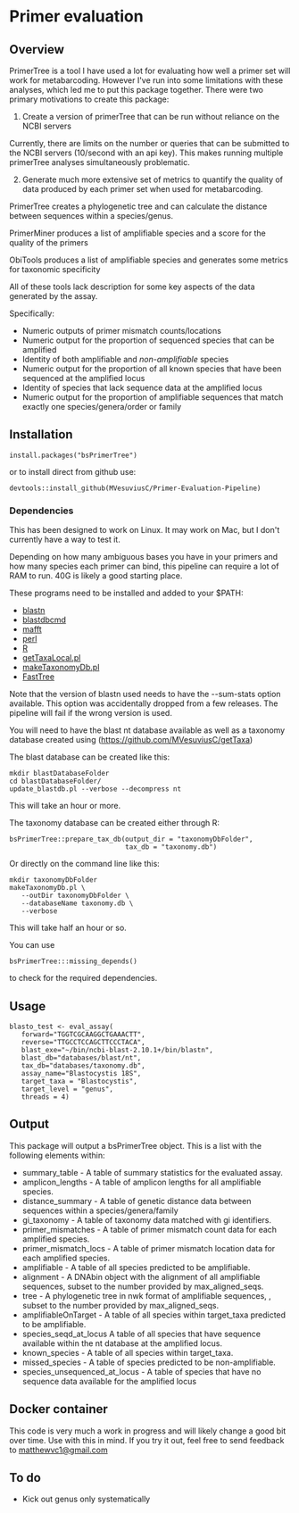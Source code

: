 # Primer evaluation



## Overview

PrimerTree is a tool I have used a lot for evaluating how well a primer set will work for metabarcoding. However I've run into some limitations with these analyses, which led me to put this package together. There were two primary motivations to create this package:

   1) Create a version of primerTree that can be run without reliance on the NCBI servers
   
Currently, there are limits on the number or queries that can be submitted to the NCBI servers (10/second with an api key). This makes running multiple primerTree analyses simultaneously problematic.
   
   2) Generate much more extensive set of metrics to quantify the quality of data produced by each primer set when used for metabarcoding.
   
PrimerTree creates a phylogenetic tree and can calculate the distance between sequences within a species/genus. 

PrimerMiner produces a list of amplifiable species and a score for the quality of the primers

ObiTools produces a list of amplifiable species and generates some metrics for taxonomic specificity

All of these tools lack description for some key aspects of the data generated by the assay.

Specifically:
   
   * Numeric outputs of primer mismatch counts/locations
   * Numeric output for the proportion of sequenced species that can be amplified
   * Identity of both amplifiable and *non-amplifiable* species
   * Numeric output for the proportion of all known species that have been sequenced at the amplified locus
   * Identity of species that lack sequence data at the amplified locus
   * Numeric output for the proportion of amplifiable sequences that match exactly one species/genera/order or family
   
   

## Installation


```
install.packages("bsPrimerTree")
```

   or to install direct from github use:

```
devtools::install_github(MVesuviusC/Primer-Evaluation-Pipeline)
```

### Dependencies

This has been designed to work on Linux. It may work on Mac, but I don't currently have a way to test it.

Depending on how many ambiguous bases you have in your primers and how many species each primer can bind, this pipeline can require a lot of RAM to run. 40G is likely a good starting place. 

These programs need to be installed and added to your $PATH:

   * [blastn](https://www.ncbi.nlm.nih.gov/books/NBK279690/)
   * [blastdbcmd](https://www.ncbi.nlm.nih.gov/books/NBK279690/)
   * [mafft](https://mafft.cbrc.jp/alignment/software/)
   * [perl](https://www.perl.org/get.html)
   * [R](https://www.r-project.org/)
   * [getTaxaLocal.pl](https://github.com/MVesuviusC/getTaxa)
   * [makeTaxonomyDb.pl](https://github.com/MVesuviusC/getTaxa)
   * [FastTree](http://www.microbesonline.org/fasttree/)

Note that the version of blastn used needs to have the --sum-stats option available. This option was accidentally dropped from a few releases. The pipeline will fail if the wrong version is used.

You will need to have the blast nt database available as well as a taxonomy database created using (https://github.com/MVesuviusC/getTaxa)

The blast database can be created like this:
```
mkdir blastDatabaseFolder
cd blastDatabaseFolder/
update_blastdb.pl --verbose --decompress nt
```
This will take an hour or more.


The taxonomy database can be created either through R:
```
bsPrimerTree::prepare_tax_db(output_dir = "taxonomyDbFolder", 
                             tax_db = "taxonomy.db")
```
Or directly on the command line like this:
```
mkdir taxonomyDbFolder
makeTaxonomyDb.pl \
   --outDir taxonomyDbFolder \
   --databaseName taxonomy.db \
   --verbose
```
This will take half an hour or so.

You can use
```
bsPrimerTree:::missing_depends()
```
to check for the required dependencies.

## Usage


```
blasto_test <- eval_assay(
   forward="TGGTCGCAAGGCTGAAACTT",
   reverse="TTGCCTCCAGCTTCCCTACA",
   blast_exe="~/bin/ncbi-blast-2.10.1+/bin/blastn",
   blast_db="databases/blast/nt",
   tax_db="databases/taxonomy.db",
   assay_name="Blastocystis 18S",
   target_taxa = "Blastocystis",
   target_level = "genus",
   threads = 4)
```

## Output
This package will output a bsPrimerTree object. This is a list with the following elements within:

   * summary_table - A table of summary statistics for the evaluated assay.
   * amplicon_lengths - A table of amplicon lengths for all amplifiable species.
   * distance_summary - A table of genetic distance data between sequences within a species/genera/family
   * gi_taxonomy - A table of taxonomy data matched with gi identifiers. 
   * primer_mismatches - A table of primer mismatch count data for each amplified species.
   * primer_mismatch_locs - A table of primer mismatch location data for each amplified species.
   * amplifiable - A table of all species predicted to be amplifiable.
   * alignment - A DNAbin object with the alignment of all amplifiable sequences, subset to the number provided by max_aligned_seqs.
   * tree - A phylogenetic tree in nwk format of amplifiable sequences, , subset to the number provided by max_aligned_seqs.
   * amplifiableOnTarget - A table of all species within target_taxa predicted to be amplifiable.
   * species_seqd_at_locus A table of all species that have sequence available within the nt database at the amplified locus.
   * known_species - A table of all species within target_taxa.
   * missed_species - A table of species predicted to be non-amplifiable.
   * species_unsequenced_at_locus - A table of species that have no sequence data available for the amplified locus




## Docker container


This code is very much a work in progress and will likely change a good bit over time. Use with this in mind. If you try it out, feel free to send feedback to matthewvc1@gmail.com


## To do


   * Kick out genus only systematically
